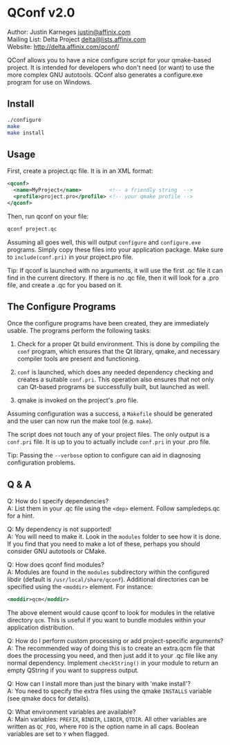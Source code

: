 QConf v2.0
==========

Author: Justin Karneges <justin@affinix.com>  
Mailing List: Delta Project <delta@lists.affinix.com>  
Website: http://delta.affinix.com/qconf/

QConf allows you to have a nice configure script for your qmake-based project. It is intended for developers who don't need (or want) to use the more complex GNU autotools. QConf also generates a configure.exe program for use on Windows.

Install
-------

```sh
./configure
make
make install
```

Usage
-----

First, create a project.qc file. It is in an XML format:

```xml
<qconf>
  <name>MyProject</name>         <!-- a friendly string  -->
  <profile>project.pro</profile> <!-- your qmake profile -->
</qconf>
```

Then, run qconf on your file:

```sh
qconf project.qc
```

Assuming all goes well, this will output `configure` and `configure.exe` programs. Simply copy these files into your application package. Make sure to `include(conf.pri)` in your project.pro file.

Tip: If qconf is launched with no arguments, it will use the first .qc file it can find in the current directory. If there is no .qc file, then it will look for a .pro file, and create a .qc for you based on it.

The Configure Programs
----------------------

Once the configure programs have been created, they are immediately usable. The programs perform the following tasks:

1. Check for a proper Qt build environment. This is done by compiling the `conf` program, which ensures that the Qt library, qmake, and necessary compiler tools are present and functioning.

2. `conf` is launched, which does any needed dependency checking and creates a suitable `conf.pri`. This operation also ensures that not only can Qt-based programs be successfully built, but launched as well.

3. qmake is invoked on the project's .pro file.

Assuming configuration was a success, a `Makefile` should be generated and the user can now run the make tool (e.g. `make`).

The script does not touch any of your project files. The only output is a `conf.pri` file. It is up to you to actually include `conf.pri` in your .pro file.

Tip: Passing the `--verbose` option to configure can aid in diagnosing configuration problems.

Q & A
-----

Q: How do I specify dependencies?  
A: List them in your .qc file using the `<dep>` element. Follow sampledeps.qc for a hint.

Q: My dependency is not supported!  
A: You will need to make it. Look in the `modules` folder to see how it is done. If you find that you need to make a lot of these, perhaps you should consider GNU autotools or CMake.

Q: How does qconf find modules?  
A: Modules are found in the `modules` subdirectory within the configured libdir (default is `/usr/local/share/qconf`). Additional directories can be specified using the `<moddir>` element. For instance:

```xml
<moddir>qcm</moddir>
```

The above element would cause qconf to look for modules in the relative directory `qcm`. This is useful if you want to bundle modules within your application distribution.

Q: How do I perform custom processing or add project-specific arguments?  
A: The recommended way of doing this is to create an extra.qcm file that does the processing you need, and then just add it to your .qc file like any normal dependency. Implement `checkString()` in your module to return an empty QString if you want to suppress output.

Q: How can I install more than just the binary with 'make install'?  
A: You need to specify the extra files using the qmake `INSTALLS` variable (see qmake docs for details).

Q: What environment variables are available?  
A: Main variables: `PREFIX`, `BINDIR`, `LIBDIR`, `QTDIR`. All other variables are written as `QC_FOO`, where `FOO` is the option name in all caps. Boolean variables are set to `Y` when flagged.
